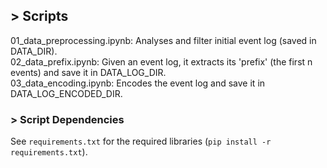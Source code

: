 ## > Scripts
01_data_preprocessing.ipynb: Analyses and filter initial event log (saved in DATA_DIR).  
02_data_prefix.ipynb: Given an event log, it extracts its 'prefix' (the first n events) and save it in DATA_LOG_DIR.  
03_data_encoding.ipynb: Encodes the event log and save it in DATA_LOG_ENCODED_DIR.  

### > Script Dependencies
See ```requirements.txt``` for the required libraries (```pip install -r requirements.txt```).  
